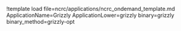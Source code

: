 !template load file=ncrc/applications/ncrc_ondemand_template.md ApplicationName=Grizzly ApplicationLower=grizzly binary=grizzly binary_method=grizzly-opt
